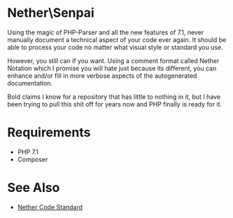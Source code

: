 # Nether\Senpai

Using the magic of PHP-Parser and all the new features of 7.1, never manually
document a technical aspect of your code ever again. It should be able to
process your code no matter what visual style or standard you use.

However, you still can if you want. Using a comment format called Nether
Notation which I promise you will hate just because its different, you can
enhance and/or fill in more verbose aspects of the autogenerated documentation.

Bold claims I know for a repository that has little to nothing in it, but I have
been trying to pull this shit off for years now and PHP finally is ready for it.

# Requirements

- PHP 7.1
- Composer

# See Also

- [Nether Code Standard](https://github.com/netherphp/standards)
